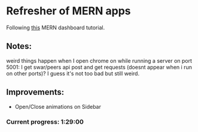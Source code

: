 # Refresher of MERN apps

Following [this](https://www.youtube.com/watch?v=0cPCMIuDk2I) MERN dashboard tutorial.

## Notes: 
weird things happen when I open chrome on while running a server on port 5001: I get swar/peers api post and get requests (doesnt appear when i run on other ports)? I guess it's not too bad but still weird.

## Improvements: 
- Open/Close animations on Sidebar

### Current progress: 1:29:00
